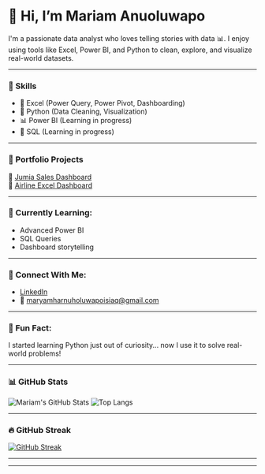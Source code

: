 # 👋 Hi, I’m Mariam Anuoluwapo

I'm a passionate data analyst who loves telling stories with data 📊. I enjoy using tools like Excel, Power BI, and Python to clean, explore, and visualize real-world datasets.

---

### 🔧 Skills
- 📌 Excel (Power Query, Power Pivot, Dashboarding)
- 🐍 Python (Data Cleaning, Visualization)
- 📊 Power BI (Learning in progress)
- 🧠 SQL (Learning in progress)

---

### 📂 Portfolio Projects

🔹 [Jumia Sales Dashboard](https://github.com/maryam123601/Jumia-Dashboard)  
🔹 [Airline Excel Dashboard](https://github.com/maryam123601/Airline-Dashboard)

---

### 💼 Currently Learning:
- Advanced Power BI
- SQL Queries
- Dashboard storytelling

---

### 🔗 Connect With Me:
- [LinkedIn](https://www.linkedin.com/in/mariam-anuoluwapo-1a1770325)
- 📧 maryamharnuholuwapoisiaq@gmail.com

---

### 💬 Fun Fact:
I started learning Python just out of curiosity... now I use it to solve real-world problems! 

---

### 📊 GitHub Stats

![Mariam's GitHub Stats](https://github-readme-stats.vercel.app/api?username=maryam123601&show_icons=true&theme=radical)
![Top Langs](https://github-readme-stats.vercel.app/api/top-langs/?username=maryam123601&layout=compact&theme=radical)

---

### 🔥 GitHub Streak

[![GitHub Streak](https://streak-stats.demolab.com?user=maryam123601&theme=radical)](https://git.io/streak-stats)

---

---

